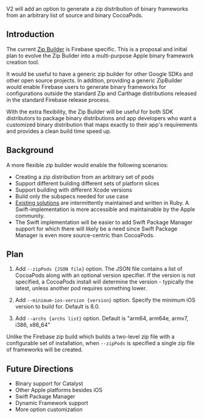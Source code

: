 V2 will add an option to generate a zip distribution of binary frameworks from an arbitrary list
of source and binary CocoaPods.

## Introduction

The current [Zip Builder](https://github.com/firebase/firebase-ios-sdk/tree/master/ZipBuilder)
is Firebase specific. This is a proposal and initial plan
to evolve the Zip Builder into a multi-purpose Apple binary framework creation tool.

It would be useful to have a generic 
zip builder for other Google SDKs and other open source projects. In addition,
providing a generic ZipBuilder would enable Firebase users to generate binary
frameworks for configurations outside the standard Zip and Carthage distributions
released in the standard Firebase release process.

With the extra flexibility, the Zip Builder will be useful for both SDK distributors
to package binary distributions and app developers who want a customized binary
distribution that maps exactly to their app's requirements and provides a clean
build time speed up.


## Background

A more flexible zip builder would enable the following scenarios:

  * Creating a zip distribution from an arbitrary set of pods
  * Support different building different sets of platform slices
  * Support building with different Xcode versions
  * Build only the subspecs needed for use case
  * [Existing solutions](https://github.com/firebase/firebase-ios-sdk/issues/4284#issuecomment-552677044)
  are intermittently maintained and written in Ruby. A Swift-implementation is
  more accessible and maintainable by the Apple community.
  * The Swift implementation will be easier to add Swift Package Manager support for which
  there will likely be a need since Swift Package Manager is even more source-centric than
  CocoaPods.

## Plan

  1. Add `--zipPods {JSON file}` option. The JSON file contains a list of CocoaPods
  along with an optional version specifier. If the version is not specified, a CocoaPods
  install will determine the version - typically the latest, unless another pod requires
  something lower.

  1. Add `--minimum-ios-version {version}` option. Specify the minimum iOS version to build for. Default
  is 8.0.

  1. Add `--archs {archs list}` option. Default is "arm64, arm64e, armv7, i386, x86_64"

Unlike the Firebase zip build which builds a two-level zip file with a configurable set of
installation, when `--zipPods` is specified a single zip file of frameworks will be created.

## Future Directions

  * Binary support for Catalyst
  * Other Apple platforms besides iOS
  * Swift Package Manager
  * Dynamic Framework support
  * More option customization
